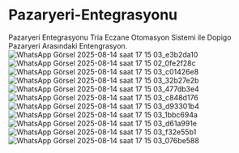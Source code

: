 # Pazaryeri-Entegrasyonu
Pazaryeri Entegrasyonu 
Tria Eczane Otomasyon Sistemi ile Dopigo Pazaryeri Arasındaki Entengrasyon.
![WhatsApp Görsel 2025-08-14 saat 17 15 03_e3b2da10](https://github.com/user-attachments/assets/e1d928fd-7f2a-44f5-8b56-d046616030e6)
![WhatsApp Görsel 2025-08-14 saat 17 15 02_0fe2f28c](https://github.com/user-attachments/assets/f855e998-e62d-4801-865b-d8e3e25536e9)
![WhatsApp Görsel 2025-08-14 saat 17 15 03_c01426e8](https://github.com/user-attachments/assets/55351b43-5044-492e-9184-8499beb55d53)
![WhatsApp Görsel 2025-08-14 saat 17 15 03_32b27e2b](https://github.com/user-attachments/assets/4d7f47a6-177e-44f8-b314-baa748a9d220)
![WhatsApp Görsel 2025-08-14 saat 17 15 03_477db3e4](https://github.com/user-attachments/assets/eae3f019-be17-440a-9c18-682ab13769fb)
![WhatsApp Görsel 2025-08-14 saat 17 15 03_c848d176](https://github.com/user-attachments/assets/36121318-5c00-4977-8316-9da3f729adfe)
![WhatsApp Görsel 2025-08-14 saat 17 15 03_d93301b4](https://github.com/user-attachments/assets/297a7ec6-14f1-48f8-a2ac-1f05db03d83c)
![WhatsApp Görsel 2025-08-14 saat 17 15 03_1bbc694a](https://github.com/user-attachments/assets/e91d8c1e-b22c-490a-ab31-50f27e163981)
![WhatsApp Görsel 2025-08-14 saat 17 15 03_d61a991e](https://github.com/user-attachments/assets/7e6d5f92-a0be-4530-a9d5-c88ad24173e6)
![WhatsApp Görsel 2025-08-14 saat 17 15 03_f32e55b1](https://github.com/user-attachments/assets/88c5c6d9-145a-4c54-8624-6146334df164)
![WhatsApp Görsel 2025-08-14 saat 17 15 03_076be588](https://github.com/user-attachments/assets/54921027-9f83-4aa0-b4c7-0035b8e98297)
